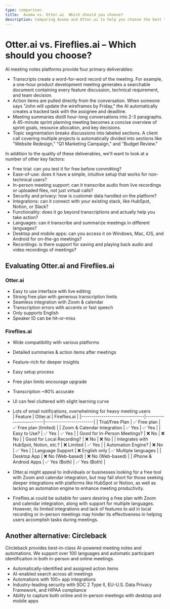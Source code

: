 ```yaml
---
type: comparison
title:  Avoma vs. Otter.ai  Which should you choose?
description: Comparing Avoma and Otter.ai to help you choose the best transcription tool. Explore features, pricing, and an alternative option, Circleback.
---
```


# Otter.ai vs. Fireflies.ai – Which should you choose?  
AI meeting notes platforms provide four primary deliverables:  
  
* Transcripts create a word-for-word record of the meeting. For example, a one-hour product development meeting generates a searchable document containing every feature discussion, technical requirement, and team decision.  
* Action items are pulled directly from the conversation. When someone says "John will update the wireframes by Friday," the AI automatically creates a tracked task with the assignee and deadline.  
* Meeting summaries distill hour-long conversations into 2-3 paragraphs. A 45-minute sprint planning meeting becomes a concise overview of sprint goals, resource allocation, and key decisions.  
* Topic segmentation breaks discussions into labeled sections. A client call covering multiple projects is automatically divided into sections like "Website Redesign," "Q1 Marketing Campaign," and "Budget Review."  
  
In addition to the quality of these deliverables, we'll want to look at a number of other key factors:  
  
* Free trial: can you test it for free before committing?  
* Ease-of-use: does it have a simple, intuitive setup that works for non-technical users?  
* In-person meeting support: can it transcribe audio from live recordings or uploaded files, not just virtual calls?  
* Security and privacy: how is customer data handled on the platform?  
* Integrations: can it connect with your existing stack, like HubSpot, Notion, or Slack?  
* Functionality: does it go beyond transcriptions and actually help you take action?  
* Languages: can it transcribe and summarize meetings in different languages?  
* Desktop and mobile apps: can you access it on Windows, Mac, iOS, and Android for on-the-go meetings?  
* Recordings: is there support for saving and playing back audio and video recordings of meetings?    
## Evaluating Otter.ai and Fireflies.ai  
### Otter.ai
- Easy to use interface with live editing
- Strong free plan with generous transcription limits
- Seamless integration with Zoom & calendar
- Transcription errors with accents or fast speech
- Only supports English
- Speaker ID can be hit-or-miss

### Fireflies.ai
- Wide compatibility with various platforms
- Detailed summaries & action items after meetings
- Feature-rich for deeper insights
- Easy setup process
- Free plan limits encourage upgrade
- Transcription ~90% accurate
- UI can feel cluttered with slight learning curve
- Lots of email notifications, overwhelming for heavy meeting users  
| Feature                        | Otter.ai               | Fireflies.ai           |
|-------------------------------|------------------------|------------------------|
| Trial/Free Plan               | ✅ Free plan            | ✅ Free plan (limited)  |
| Zoom & Calendar Integration    | ✅ Yes                  | ✅ Yes                  |
| Easy to Use?                   | ✅ Yes                  | ✅ Yes                  |
| Good for In-Person Meetings?   | ❌ No                   | ❌ No                   |
| Good for Local Recording?      | ❌ No                   | ❌ No                   |
| Integrates with HubSpot, Notion, etc.? | ❌ Limited         | ✅ Yes                  |
| Automation Engine?             | ❌ No                   | ✅ Yes                  |
| Language Support               | ❌ English only         | ✅ Multiple languages   |
| Desktop App                   | ❌ No (Web-based)       | ❌ No (Web-based)       |
| iPhone & Android Apps         | ✅ Yes (Both)           | ✅ Yes (Both)           |  
- Otter.ai might appeal to individuals or businesses looking for a free tool with Zoom and calendar integration, but may fall short for those seeking deeper integrations with platforms like HubSpot or Notion, as well as lacking an automation engine to enhance meeting productivity.

- Fireflies.ai could be suitable for users desiring a free plan with Zoom and calendar integration, along with support for multiple languages. However, its limited integrations and lack of features to aid in local recording or in-person meetings may hinder its effectiveness in helping users accomplish tasks during meetings.  
## Another alternative: Circleback  
Circleback provides best-in-class AI-powered meeting notes and automations. We support over 100 languages and automatic participant identification in both in-person and online meetings.  
  
* Automatically-identified and assigned action items  
* AI-enabled search across all meetings  
* Automations with 100+ app integrations  
* Industry-leading security with SOC 2 Type II, EU-U.S. Data Privacy Framework, and HIPAA compliance  
* Ability to capture both online and in-person meetings with desktop and mobile apps  